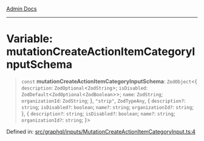 [Admin Docs](/)

***

# Variable: mutationCreateActionItemCategoryInputSchema

> `const` **mutationCreateActionItemCategoryInputSchema**: `ZodObject`\<\{ `description`: `ZodOptional`\<`ZodString`\>; `isDisabled`: `ZodDefault`\<`ZodOptional`\<`ZodBoolean`\>\>; `name`: `ZodString`; `organizationId`: `ZodString`; \}, `"strip"`, `ZodTypeAny`, \{ `description?`: `string`; `isDisabled?`: `boolean`; `name?`: `string`; `organizationId?`: `string`; \}, \{ `description?`: `string`; `isDisabled?`: `boolean`; `name?`: `string`; `organizationId?`: `string`; \}\>

Defined in: [src/graphql/inputs/MutationCreateActionItemCategoryInput.ts:4](https://github.com/gautam-divyanshu/talawa-api/blob/d8a8cac9e6df3a48d2412b7eda7ba90695bb5e35/src/graphql/inputs/MutationCreateActionItemCategoryInput.ts#L4)
